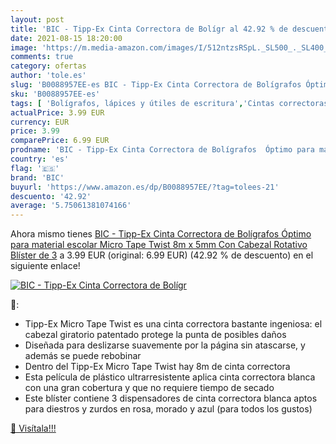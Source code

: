 ```yaml
---
layout: post
title: 'BIC - Tipp-Ex Cinta Correctora de Bolígr al 42.92 % de descuento'
date: 2021-08-15 18:20:00
image: 'https://m.media-amazon.com/images/I/512ntzsRSpL._SL500_._SL400_.jpg'
comments: true
category: ofertas
author: 'tole.es'
slug: 'B0088957EE-es BIC - Tipp-Ex Cinta Correctora de Bolígrafos Óptimo para...'
sku: 'B0088957EE-es'
tags: [ 'Bolígrafos, lápices y útiles de escritura','Cintas correctoras de tinta','Correctores y gomas de borrar','Oficina y papelería','bic','bolígrafos','escolar','material','tipp-ex', ]
actualPrice: 3.99 EUR
currency: EUR
price: 3.99
comparePrice: 6.99 EUR
prodname: 'BIC - Tipp-Ex Cinta Correctora de Bolígrafos  Óptimo para material escolar Micro Tape Twist  8m x 5mm  Con Cabezal Rotativo  Blíster de 3'
country: 'es'
flag: '🇪🇸'
brand: 'BIC'
buyurl: 'https://www.amazon.es/dp/B0088957EE/?tag=tolees-21'
descuento: '42.92'
average: '5.75061381074166'
---
```


Ahora mismo tienes [BIC - Tipp-Ex Cinta Correctora de Bolígrafos  Óptimo para material escolar Micro Tape Twist  8m x 5mm  Con Cabezal Rotativo  Blíster de 3](https://www.amazon.es/dp/B0088957EE/?tag=tolees-21) a 3.99 EUR (original: 6.99 EUR) (42.92 %  de descuento) en el siguiente enlace!

[![BIC - Tipp-Ex Cinta Correctora de Bolígr](https://m.media-amazon.com/images/I/512ntzsRSpL._SL500_._SL400_.jpg)](https://www.amazon.es/dp/B0088957EE/?tag=tolees-21)

🔎:

- Tipp-Ex Micro Tape Twist es una cinta correctora bastante ingeniosa: el cabezal giratorio patentado protege la punta de posibles daños
- Diseñada para deslizarse suavemente por la página sin atascarse, y además se puede rebobinar
- Dentro del Tipp-Ex Micro Tape Twist hay 8m de cinta correctora
- Esta película de plástico ultrarresistente aplica cinta correctora blanca con una gran cobertura y que no requiere tiempo de secado
- Este blíster contiene 3 dispensadores de cinta correctora blanca aptos para diestros y zurdos en rosa, morado y azul (para todos los gustos)

[🛒 Visítala!!!](https://www.amazon.es/dp/B0088957EE/?tag=tolees-21)

